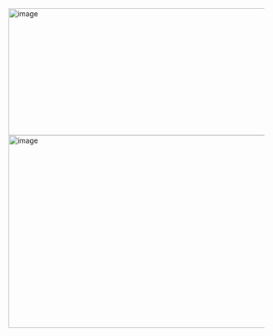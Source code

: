 

<img width="1000" height="250" alt="image" src="https://github.com/user-attachments/assets/a3172bc7-9b40-46ed-b5c2-43e095a6e482" />



<img width="2000" height="380" alt="image" src="https://github.com/user-attachments/assets/5235c16a-9db7-4323-adb6-2751cc80bc54" />




